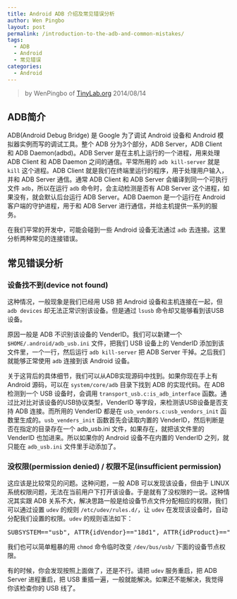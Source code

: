 ```yaml
---
title: Android ADB 介绍及常见错误分析
author: Wen Pingbo
layout: post
permalink: /introduction-to-the-adb-and-common-mistakes/
tags:
  - ADB
  - Android
  - 常见错误
categories:
  - Android
---
```


> by WenPingbo of [TinyLab.org][1]
> 2014/08/14


## ADB简介

ADB(Android Debug Bridge) 是 Google 为了调试 Android 设备和 Android 模拟器实例而写的调试工具。整个 ADB 分为3个部分，ADB Server，ADB Client 和 ADB Daemon(adbd)。ADB Server 是在主机上运行的一个进程，用来处理 ADB Client 和 ADB Daemon 之间的通信。平常所用的 `adb kill-server` 就是 `kill` 这个进程。ADB Client 就是我们在终端里运行的程序，用于处理用户输入，并和 ADB Server 通信。通常 ADB Client 和 ADB Server 会编译到同一个可执行文件 `adb`，所以在运行 `adb` 命令时，会主动检测是否有 ADB Server 这个进程，如果没有，就会默认后台运行 ADB Server。ADB Daemon 是一个运行在 Android 客户端的守护进程，用于和 ADB Server 进行通信，并给主机提供一系列的服务。

在我们平常的开发中，可能会碰到一些 Android 设备无法通过 `adb` 去连接。这里分析两种常见的连接错误。

## 常见错误分析

### 设备找不到(device not found)

这种情况，一般现象是我们已经用 USB 把 Android 设备和主机连接在一起，但 `adb devices` 却无法正常识别该设备。但是通过 `lsusb` 命令却又能够看到该USB设备。

原因一般是 ADB 不识别该设备的 VenderID。我们可以新建一个 `$HOME/.android/adb_usb.ini` 文件，把我们 USB 设备上的 VenderID 添加到该文件里，一个一行，然后运行 `adb kill-server` 把 ADB Server 干掉。之后我们就能够正常使用 `adb` 连接到该 Android 设备。

关于这背后的具体细节，我们可以从ADB实现源码中找到。如果你现在手上有 Android 源码，可以在 `system/core/adb` 目录下找到 ADB 的实现代码。在 ADB 检测到一个 USB 设备时，会调用 `transport_usb.c:is_adb_interface` 函数。通过比对比对该设备的USB协议类型，VenderID 等字段，来检测该USB设备是否支持 ADB 连接。而所用的 VenderID 都是在 `usb_vendors.c:usb_vendors_init` 函数里生成的。`usb_venders_init` 函数首先会读取内置的 VenderID，然后判断是否在指定的目录存在一个 adb_usb.ini 文件，如果存在，就把该文件里的 VenderID 也加进来。所以如果你的 Android 设备不在内置的 VenderID 之列，就只能在 `adb_usb.ini` 文件里手动添加了。

### 没权限(permission denied) / 权限不足(insufficient permission)

这应该是比较常见的问题。这种问题，一般 ADB 可以发现该设备，但由于 LINUX 系统权限问题，无法在当前用户下打开该设备。于是就有了没权限的一说。这种情况其实跟 ADB 关系不大，解决思路一般是给设备节点文件分配相应的权限，我们可以通过设置 `udev` 的规则 `/etc/udev/rules.d/`，让 `udev` 在发现该设备时，自动分配我们设置的权限。`udev` 的规则语法如下：

<pre>SUBSYSTEM=="usb", ATTR{idVendor}=="18d1", ATTR{idProduct}=="4e12", MODE="0600", OWNER="username"
</pre>

我们也可以简单粗暴的用 `chmod` 命令临时改变 `/dev/bus/usb/` 下面的设备节点权限。

有的时候，你会发现按照上面做了，还是不行。请把 `udev` 服务重启，把 ADB Server 进程重启，把 USB 重插一遍，一般就能解决。如果还不能解决，我觉得你该检查你的 USB 线了。





 [1]: http://tinylab.org
